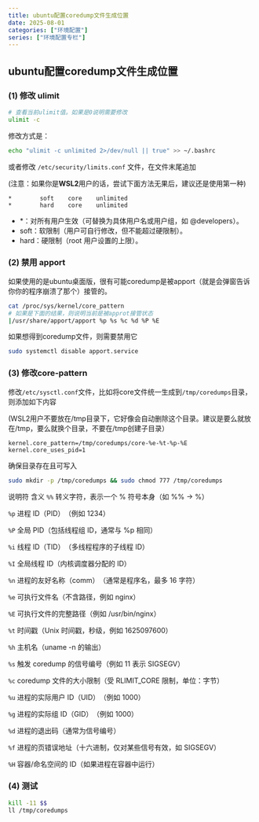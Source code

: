 ```yaml
---
title: ubuntu配置coredump文件生成位置
date: 2025-08-01
categories: ["环境配置"]
series: ["环境配置专栏"]
---
```


## ubuntu配置coredump文件生成位置

### (1) 修改 ulimit
```bash
# 查看当前ulimit值。如果是0说明需要修改
ulimit -c
```

修改方式是：

```bash
echo "ulimit -c unlimited 2>/dev/null || true" >> ~/.bashrc
```

或者修改 `/etc/security/limits.conf` 文件，在文件末尾追加

(注意：如果你是**WSL2**用户的话，尝试下面方法无果后，建议还是使用第一种)

```plaintext
*        soft    core    unlimited
*        hard    core    unlimited
```

- *：对所有用户生效（可替换为具体用户名或用户组，如 @developers）。
- soft：软限制（用户可自行修改，但不能超过硬限制）。
- hard：硬限制（root 用户设置的上限）。

### (2) 禁用 apport

如果使用的是ubuntu桌面版，很有可能coredump是被apport（就是会弹窗告诉你你的程序崩溃了那个）接管的。

```bash
cat /proc/sys/kernel/core_pattern
# 如果是下面的结果，则说明当前是被approt接管状态
|/usr/share/apport/apport %p %s %c %d %P %E
```

如果想得到coredump文件，则需要禁用它

```bash
sudo systemctl disable apport.service
```

### (3) 修改core-pattern

修改`/etc/sysctl.conf`文件，比如将core文件统一生成到`/tmp/coredumps`目录，则添加如下内容

(WSL2用户不要放在/tmp目录下，它好像会自动删除这个目录。建议是要么就放在/tmp，要么就换个目录，不要在/tmp创建子目录）

```plaintext
kernel.core_pattern=/tmp/coredumps/core-%e-%t-%p-%E
kernel.core_uses_pid=1
```

确保目录存在且可写入

```bash
sudo mkdir -p /tmp/coredumps && sudo chmod 777 /tmp/coredumps
```

说明符​​	​​含义​​
`%%`	转义字符，表示一个 % 符号本身（如 %% → %）

`%p`	​​进程 ID（PID）​​（例如 1234）

`%P`	​​全局 PID​​（包括线程组 ID，通常与 %p 相同）

`%i`	​​线程 ID（TID）​​（多线程程序的子线程 ID）

`%I`	​​全局线程 ID​​（内核调度器分配的 ID）

`%n`	​​进程的友好名称（comm）​​（通常是程序名，最多 16 字符）

`%e`	​​可执行文件名​​（不含路径，例如 nginx）

`%E`	​​可执行文件的完整路径​​（例如 /usr/bin/nginx）

`%t`	​​时间戳​​（Unix 时间戳，秒级，例如 1625097600）

`%h`	​​主机名​​（uname -n 的输出）

`%s`	​​触发 coredump 的信号编号​​（例如 11 表示 SIGSEGV）

`%c`	​​coredump 文件的大小限制​​（受 RLIMIT_CORE 限制，单位：字节）

`%u`	​​进程的实际用户 ID（UID）​​（例如 1000）

`%g`	​​进程的实际组 ID（GID）​​（例如 1000）

`%d`	​​进程的退出码​​（通常为信号编号）

`%f`	​​进程的页错误地址​​（十六进制，仅对某些信号有效，如 SIGSEGV）

`%H`	​​容器/命名空间的 ID​​（如果进程在容器中运行）


### (4) 测试

```bash
kill -11 $$
ll /tmp/coredumps
```
